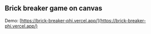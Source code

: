 ## Brick breaker game on canvas

Demo: [https://brick-breaker-phi.vercel.app/](https://brick-breaker-phi.vercel.app/)